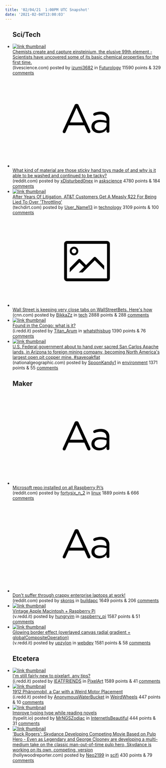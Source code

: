 ```yaml
---
title: '02/04/21  1:00PM UTC Snapshot'
date: '2021-02-04T13:00:03'
---
```

<ul>
<h2>Sci/Tech</h2>

<li><a href='https://www.livescience.com/einsteinium-experiments-uncover-chemical-properties.html'><img src='https://a.thumbs.redditmedia.com/4uqYYzbPGJTgNEZvCuWcNYgprxPmsZuf0dK79HisG34.jpg' alt='link thumbnail'></a><div><div class='linkTitle'><a href='https://www.livescience.com/einsteinium-experiments-uncover-chemical-properties.html'>Chemists create and capture einsteinium, the elusive 99th element - Scientists have uncovered some of its basic chemical properties for the first time.</a></div>(livescience.com) posted by <a href='https://www.reddit.com/user/izumi3682'>izumi3682</a> in <a href='https://www.reddit.com/r/Futurology'>Futurology</a> 11590 points & 329 <a href='https://www.reddit.com/r/Futurology/comments/lbznno/chemists_create_and_capture_einsteinium_the/'>comments</a></div></li>

<li><a href='https://www.reddit.com/r/askscience/comments/lbqzwl/what_kind_of_material_are_those_sticky_hand_toys/'><svg version='1.1' viewBox='-34 -12 104 64' preserveAspectRatio='xMidYMid slice' xmlns='http://www.w3.org/2000/svg' xmlns:xlink='http://www.w3.org/1999/xlink'>
    <title>text link thumbnail</title>
    <path d='M12.19,8.84a1.45,1.45,0,0,0-1.4-1h-.12a1.46,1.46,0,0,0-1.42,1L1.14,26.56a1.29,1.29,0,0,0-.14.59,1,1,0,0,0,1,1,1.12,1.12,0,0,0,1.08-.77l2.08-4.65h11l2.08,4.59a1.24,1.24,0,0,0,1.12.83,1.08,1.08,0,0,0,1.08-1.08,1.64,1.64,0,0,0-.14-.57ZM6.08,20.71l4.59-10.22,4.6,10.22Z'>
    </path>
    <path d='M32.24,14.78A6.35,6.35,0,0,0,27.6,13.2a11.36,11.36,0,0,0-4.7,1,1,1,0,0,0-.58.89,1,1,0,0,0,.94.92,1.23,1.23,0,0,0,.39-.08,8.87,8.87,0,0,1,3.72-.81c2.7,0,4.28,1.33,4.28,3.92v.5a15.29,15.29,0,0,0-4.42-.61c-3.64,0-6.14,1.61-6.14,4.64v.05c0,2.95,2.7,4.48,5.37,4.48a6.29,6.29,0,0,0,5.19-2.48V26.9a1,1,0,0,0,1,1,1,1,0,0,0,1-1.06V19A5.71,5.71,0,0,0,32.24,14.78Zm-.56,7.7c0,2.28-2.17,3.89-4.81,3.89-1.94,0-3.61-1.06-3.61-2.86v-.06c0-1.8,1.5-3,4.2-3a15.2,15.2,0,0,1,4.22.61Z'>
    </path>
    </svg></a><div><div class='linkTitle'><a href='https://www.reddit.com/r/askscience/comments/lbqzwl/what_kind_of_material_are_those_sticky_hand_toys/'>What kind of material are those sticky hand toys made of and why is it able to be washed and continued to be tacky?</a></div>(reddit.com) posted by <a href='https://www.reddit.com/user/xDisturbed0nex'>xDisturbed0nex</a> in <a href='https://www.reddit.com/r/askscience'>askscience</a> 4780 points & 184 <a href='https://www.reddit.com/r/askscience/comments/lbqzwl/what_kind_of_material_are_those_sticky_hand_toys/'>comments</a></div></li>

<li><a href='https://www.techdirt.com/articles/20210202/08004646165/after-years-litigation-att-customers-get-measly-22-being-lied-to-over-throttling.shtml'><img src='https://b.thumbs.redditmedia.com/58lSLOTeydCeAcOgo5IQaaN2c2AqaE1OA_jF__TtezY.jpg' alt='link thumbnail'></a><div><div class='linkTitle'><a href='https://www.techdirt.com/articles/20210202/08004646165/after-years-litigation-att-customers-get-measly-22-being-lied-to-over-throttling.shtml'>After Years Of Litigation, AT&amp;T Customers Get A Measly $22 For Being Lied To Over 'Throttling'</a></div>(techdirt.com) posted by <a href='https://www.reddit.com/user/User_Name13'>User_Name13</a> in <a href='https://www.reddit.com/r/technology'>technology</a> 3109 points & 100 <a href='https://www.reddit.com/r/technology/comments/lbop0w/after_years_of_litigation_att_customers_get_a/'>comments</a></div></li>

<li><a href='https://www.cnn.com/2021/02/03/investing/wall-street-reddit-hedge-funds/index.html'><svg version='1.1' viewBox='-34 -14 104 64' preserveAspectRatio='xMidYMid meet' xmlns='http://www.w3.org/2000/svg' xmlns:xlink='http://www.w3.org/1999/xlink'>
    <title>link thumbnail</title>
    <path d='M32,4H4A2,2,0,0,0,2,6V30a2,2,0,0,0,2,2H32a2,2,0,0,0,2-2V6A2,2,0,0,0,32,4ZM4,30V6H32V30Z'></path>
    <path d='M8.92,14a3,3,0,1,0-3-3A3,3,0,0,0,8.92,14Zm0-4.6A1.6,1.6,0,1,1,7.33,11,1.6,1.6,0,0,1,8.92,9.41Z'></path>
    <path d='M22.78,15.37l-5.4,5.4-4-4a1,1,0,0,0-1.41,0L5.92,22.9v2.83l6.79-6.79L16,22.18l-3.75,3.75H15l8.45-8.45L30,24V21.18l-5.81-5.81A1,1,0,0,0,22.78,15.37Z'></path>
    </svg></a><div><div class='linkTitle'><a href='https://www.cnn.com/2021/02/03/investing/wall-street-reddit-hedge-funds/index.html'>Wall Street is keeping very close tabs on WallStreetBets. Here's how</a></div>(cnn.com) posted by <a href='https://www.reddit.com/user/BikkaZz'>BikkaZz</a> in <a href='https://www.reddit.com/r/tech'>tech</a> 2888 points & 288 <a href='https://www.reddit.com/r/tech/comments/lc41kq/wall_street_is_keeping_very_close_tabs_on/'>comments</a></div></li>

<li><a href='https://i.redd.it/3h7h1f8ojaf61.jpg'><img src='https://b.thumbs.redditmedia.com/D6EJPP3I8KhxAqgHKz1D4sHIIMrM2yrtxpAdIN6OPvE.jpg' alt='link thumbnail'></a><div><div class='linkTitle'><a href='https://i.redd.it/3h7h1f8ojaf61.jpg'>Found in the Congo: what is it?</a></div>(i.redd.it) posted by <a href='https://www.reddit.com/user/Titan_Arum'>Titan_Arum</a> in <a href='https://www.reddit.com/r/whatsthisbug'>whatsthisbug</a> 1390 points & 76 <a href='https://www.reddit.com/r/whatsthisbug/comments/lbrp8y/found_in_the_congo_what_is_it/'>comments</a></div></li>

<li><a href='https://www.nationalgeographic.com/environment/2021/01/oak-flat-exchange-arizona-sacred-site-mining-company/'><img src='https://b.thumbs.redditmedia.com/ATcBtM3ZsadLJsbfNxnKn17ZU31HC2lRSCLgEoDUZ8o.jpg' alt='link thumbnail'></a><div><div class='linkTitle'><a href='https://www.nationalgeographic.com/environment/2021/01/oak-flat-exchange-arizona-sacred-site-mining-company/'>U.S. Federal government about to hand over sacred San Carlos Apache lands, in Arizona to foreign mining company, becoming North America's largest open pit copper mine. #saveoakflat</a></div>(nationalgeographic.com) posted by <a href='https://www.reddit.com/user/SpoonKandy1'>SpoonKandy1</a> in <a href='https://www.reddit.com/r/environment'>environment</a> 1371 points & 55 <a href='https://www.reddit.com/r/environment/comments/lc184f/us_federal_government_about_to_hand_over_sacred/'>comments</a></div></li>

<h2>Maker</h2>

<li><a href='https://www.reddit.com/r/linux/comments/lbu0t1/microsoft_repo_installed_on_all_raspberry_pis/'><svg version='1.1' viewBox='-34 -12 104 64' preserveAspectRatio='xMidYMid slice' xmlns='http://www.w3.org/2000/svg' xmlns:xlink='http://www.w3.org/1999/xlink'>
    <title>text link thumbnail</title>
    <path d='M12.19,8.84a1.45,1.45,0,0,0-1.4-1h-.12a1.46,1.46,0,0,0-1.42,1L1.14,26.56a1.29,1.29,0,0,0-.14.59,1,1,0,0,0,1,1,1.12,1.12,0,0,0,1.08-.77l2.08-4.65h11l2.08,4.59a1.24,1.24,0,0,0,1.12.83,1.08,1.08,0,0,0,1.08-1.08,1.64,1.64,0,0,0-.14-.57ZM6.08,20.71l4.59-10.22,4.6,10.22Z'>
    </path>
    <path d='M32.24,14.78A6.35,6.35,0,0,0,27.6,13.2a11.36,11.36,0,0,0-4.7,1,1,1,0,0,0-.58.89,1,1,0,0,0,.94.92,1.23,1.23,0,0,0,.39-.08,8.87,8.87,0,0,1,3.72-.81c2.7,0,4.28,1.33,4.28,3.92v.5a15.29,15.29,0,0,0-4.42-.61c-3.64,0-6.14,1.61-6.14,4.64v.05c0,2.95,2.7,4.48,5.37,4.48a6.29,6.29,0,0,0,5.19-2.48V26.9a1,1,0,0,0,1,1,1,1,0,0,0,1-1.06V19A5.71,5.71,0,0,0,32.24,14.78Zm-.56,7.7c0,2.28-2.17,3.89-4.81,3.89-1.94,0-3.61-1.06-3.61-2.86v-.06c0-1.8,1.5-3,4.2-3a15.2,15.2,0,0,1,4.22.61Z'>
    </path>
    </svg></a><div><div class='linkTitle'><a href='https://www.reddit.com/r/linux/comments/lbu0t1/microsoft_repo_installed_on_all_raspberry_pis/'>Microsoft repo installed on all Raspberry Pi’s</a></div>(reddit.com) posted by <a href='https://www.reddit.com/user/fortysix_n_2'>fortysix_n_2</a> in <a href='https://www.reddit.com/r/linux'>linux</a> 1889 points & 666 <a href='https://www.reddit.com/r/linux/comments/lbu0t1/microsoft_repo_installed_on_all_raspberry_pis/'>comments</a></div></li>

<li><a href='https://www.reddit.com/r/buildapc/comments/lc5p53/dont_suffer_through_crappy_enterprise_laptops_at/'><svg version='1.1' viewBox='-34 -12 104 64' preserveAspectRatio='xMidYMid slice' xmlns='http://www.w3.org/2000/svg' xmlns:xlink='http://www.w3.org/1999/xlink'>
    <title>text link thumbnail</title>
    <path d='M12.19,8.84a1.45,1.45,0,0,0-1.4-1h-.12a1.46,1.46,0,0,0-1.42,1L1.14,26.56a1.29,1.29,0,0,0-.14.59,1,1,0,0,0,1,1,1.12,1.12,0,0,0,1.08-.77l2.08-4.65h11l2.08,4.59a1.24,1.24,0,0,0,1.12.83,1.08,1.08,0,0,0,1.08-1.08,1.64,1.64,0,0,0-.14-.57ZM6.08,20.71l4.59-10.22,4.6,10.22Z'>
    </path>
    <path d='M32.24,14.78A6.35,6.35,0,0,0,27.6,13.2a11.36,11.36,0,0,0-4.7,1,1,1,0,0,0-.58.89,1,1,0,0,0,.94.92,1.23,1.23,0,0,0,.39-.08,8.87,8.87,0,0,1,3.72-.81c2.7,0,4.28,1.33,4.28,3.92v.5a15.29,15.29,0,0,0-4.42-.61c-3.64,0-6.14,1.61-6.14,4.64v.05c0,2.95,2.7,4.48,5.37,4.48a6.29,6.29,0,0,0,5.19-2.48V26.9a1,1,0,0,0,1,1,1,1,0,0,0,1-1.06V19A5.71,5.71,0,0,0,32.24,14.78Zm-.56,7.7c0,2.28-2.17,3.89-4.81,3.89-1.94,0-3.61-1.06-3.61-2.86v-.06c0-1.8,1.5-3,4.2-3a15.2,15.2,0,0,1,4.22.61Z'>
    </path>
    </svg></a><div><div class='linkTitle'><a href='https://www.reddit.com/r/buildapc/comments/lc5p53/dont_suffer_through_crappy_enterprise_laptops_at/'>Don't suffer through crappy enterprise laptops at work!</a></div>(reddit.com) posted by <a href='https://www.reddit.com/user/skorps'>skorps</a> in <a href='https://www.reddit.com/r/buildapc'>buildapc</a> 1649 points & 206 <a href='https://www.reddit.com/r/buildapc/comments/lc5p53/dont_suffer_through_crappy_enterprise_laptops_at/'>comments</a></div></li>

<li><a href='https://v.redd.it/5p1stal6z9f61'><img src='https://b.thumbs.redditmedia.com/k7cEvV0a2M3ez_KoFAm9f6SbPK-T0JcKcO40bQ1bR0o.jpg' alt='link thumbnail'></a><div><div class='linkTitle'><a href='https://v.redd.it/5p1stal6z9f61'>Vintage Apple Macintosh + Raspberry Pi</a></div>(v.redd.it) posted by <a href='https://www.reddit.com/user/hungryim'>hungryim</a> in <a href='https://www.reddit.com/r/raspberry_pi'>raspberry_pi</a> 1587 points & 51 <a href='https://www.reddit.com/r/raspberry_pi/comments/lbp2fb/vintage_apple_macintosh_raspberry_pi/'>comments</a></div></li>

<li><a href='https://v.redd.it/iri8zkut8af61'><img src='https://a.thumbs.redditmedia.com/_EL9PFh1LpvP7dwXL0c6b_1CkIa3gAjzkcttf1faKl8.jpg' alt='link thumbnail'></a><div><div class='linkTitle'><a href='https://v.redd.it/iri8zkut8af61'>Glowing border effect (overlayed canvas radial gradient + globalCompositeOperation)</a></div>(v.redd.it) posted by <a href='https://www.reddit.com/user/upzylon'>upzylon</a> in <a href='https://www.reddit.com/r/webdev'>webdev</a> 1581 points & 58 <a href='https://www.reddit.com/r/webdev/comments/lbqa6w/glowing_border_effect_overlayed_canvas_radial/'>comments</a></div></li>

<h2>Etcetera</h2>

<li><a href='https://i.redd.it/6zn9j8y1kdf61.gif'><img src='https://b.thumbs.redditmedia.com/V42DDSj3qSaX-BBMzg4ATagp39c30moJlueihzLoN-c.jpg' alt='link thumbnail'></a><div><div class='linkTitle'><a href='https://i.redd.it/6zn9j8y1kdf61.gif'>I'm still fairly new to pixelart, any tips?</a></div>(i.redd.it) posted by <a href='https://www.reddit.com/user/IEATFRIENDS'>IEATFRIENDS</a> in <a href='https://www.reddit.com/r/PixelArt'>PixelArt</a> 1589 points & 41 <a href='https://www.reddit.com/r/PixelArt/comments/lc5lrl/im_still_fairly_new_to_pixelart_any_tips/'>comments</a></div></li>

<li><a href='https://i.redd.it/3jioqvyz7df61.jpg'><img src='https://b.thumbs.redditmedia.com/04QQ9O5vQ5-7pt_89UH6rqeBr6Vc0U84VRANG5rhsxQ.jpg' alt='link thumbnail'></a><div><div class='linkTitle'><a href='https://i.redd.it/3jioqvyz7df61.jpg'>1912 Phänomobil, a Car with a Weird Motor Placement</a></div>(i.redd.it) posted by <a href='https://www.reddit.com/user/AnonymousWaterBucket'>AnonymousWaterBucket</a> in <a href='https://www.reddit.com/r/WeirdWheels'>WeirdWheels</a> 447 points & 10 <a href='https://www.reddit.com/r/WeirdWheels/comments/lc4bk9/1912_phänomobil_a_car_with_a_weird_motor_placement/'>comments</a></div></li>

<li><a href='https://www.typelit.io/'><img src='https://b.thumbs.redditmedia.com/iIZDdpcKypF9LdwrQJ72Sx3EcM0iyuIQS7MnQnEq-PY.jpg' alt='link thumbnail'></a><div><div class='linkTitle'><a href='https://www.typelit.io/'>Improve typing type while reading novels</a></div>(typelit.io) posted by <a href='https://www.reddit.com/user/MrNGSZodiac'>MrNGSZodiac</a> in <a href='https://www.reddit.com/r/InternetIsBeautiful'>InternetIsBeautiful</a> 444 points & 31 <a href='https://www.reddit.com/r/InternetIsBeautiful/comments/lbrdsd/improve_typing_type_while_reading_novels/'>comments</a></div></li>

<li><a href='https://www.hollywoodreporter.com/heat-vision/buck-rogers-skydance-developing-competing-movie-based-on-pulp-hero'><img src='https://b.thumbs.redditmedia.com/YHtch8hi8XgJMdy_RGDweLJ_NHtoeRN_XC6H6IPgwyk.jpg' alt='link thumbnail'></a><div><div class='linkTitle'><a href='https://www.hollywoodreporter.com/heat-vision/buck-rogers-skydance-developing-competing-movie-based-on-pulp-hero'>'Buck Rogers': Skydance Developing Competing Movie Based on Pulp Hero - Even as Legendary and George Clooney are developing a multi-medium take on the classic man-out-of-time pulp hero, Skydance is working on its own, competing, version</a></div>(hollywoodreporter.com) posted by <a href='https://www.reddit.com/user/Neo2199'>Neo2199</a> in <a href='https://www.reddit.com/r/scifi'>scifi</a> 430 points & 79 <a href='https://www.reddit.com/r/scifi/comments/lbtbg7/buck_rogers_skydance_developing_competing_movie/'>comments</a></div></li>

</ul>
